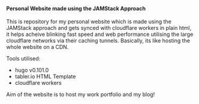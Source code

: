 #### Personal Website made using the JAMStack Approach

This is repository for my personal website which is made using the JAMStack approach and gets synced with cloudflare workers in plain html, it helps acheive blinking fast speed and web performance utilising the large cloudflare networks via their caching tunnels. Basically, its like hosting the whole website on a CDN.

Tools utilised:
- hugo v0.101.0
- tabler.io HTML Template
- cloudflare workers

Aim of the website is to host my work portfolio and my blog!

